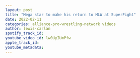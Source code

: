 ```yaml
---
layout: post
title: "Mega star to make his return to MLW at SuperFight"
date: 2022-02-11
categories: alliance-pro-wrestling-network videos
author: lewis-carlan
spotify_track_id: 
youtube_video_id: lw0UyIUmPfw
apple_track_id: 
youtube_metadata: 
---
```

